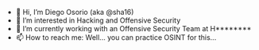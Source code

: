 - 👋 Hi, I’m Diego Osorio (aka @sha16)
- 👀 I’m interested in Hacking and Offensive Security
- 🌱 I’m currently working with an Offensive Security Team at H********
- 📫 How to reach me: Well... you can practice OSINT for this...

<!---
sha-16/sha-16 is a ✨ special ✨ repository because its `README.md` (this file) appears on your GitHub profile.
You can click the Preview link to take a look at your changes.
--->
